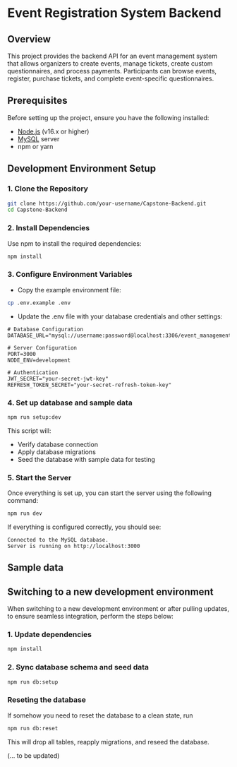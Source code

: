 # Event Registration System Backend

## Overview
This project provides the backend API for an event management system that allows organizers to create events, manage tickets, create custom questionnaires, and process payments. Participants can browse events, register, purchase tickets, and complete event-specific questionnaires.

## Prerequisites
Before setting up the project, ensure you have the following installed:

- [Node.js](https://nodejs.org/) (v16.x or higher)
- [MySQL](https://dev.mysql.com/downloads/) server
- npm or yarn

## Development Environment Setup
### 1. Clone the Repository

```bash
git clone https://github.com/your-username/Capstone-Backend.git
cd Capstone-Backend
```

### 2. Install Dependencies

Use npm to install the required dependencies:

```bash
npm install
```

### 3. Configure Environment Variables

- Copy the example environment file:

```bash
cp .env.example .env
```

- Update the .env file with your database credentials and other settings:

```
# Database Configuration
DATABASE_URL="mysql://username:password@localhost:3306/event_management_dev"

# Server Configuration
PORT=3000
NODE_ENV=development

# Authentication
JWT_SECRET="your-secret-jwt-key"
REFRESH_TOKEN_SECRET="your-secret-refresh-token-key"
```

### 4. Set up database and sample data

```bash
npm run setup:dev
```

This script will:

- Verify database connection
- Apply database migrations
- Seed the database with sample data for testing

### 5. Start the Server

Once everything is set up, you can start the server using the following command:

```bash
npm run dev
```

If everything is configured correctly, you should see:

```
Connected to the MySQL database.
Server is running on http://localhost:3000
```

## Sample data


## Switching to a new development environment
When switching to a new development environment or after pulling updates, to ensure seamless integration, perform the steps below:
### 1. Update dependencies

``` bash
npm install
```

### 2. Sync database schema and seed data

```bash
npm run db:setup
```

### Reseting the database
If somehow you need to reset the database to a clean state, run
```bash 
npm run db:reset
```
This will drop all tables, reapply migrations, and reseed the database.

(... to be updated)